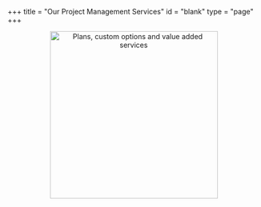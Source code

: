 +++
title = "Our Project Management Services"
id = "blank"
type = "page"
+++

<center>
<img src="/img/pm-services/all-indalit-project-management-services.png" alt="Plans, custom options and value added services" height="335" />
</center>

<!-- ____________________________________________________________ -->

<!-- **************** -->
